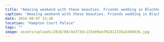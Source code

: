 ```yaml
---
title: "Amazing weekend with these beauties. Friends wedding in Blackheath, family time in Kingston and a little wander down the Thames and around Hampton court gardens."
caption: "Amazing weekend with these beauties. Friends wedding in Blackheath, family time in Kingston and a little wander down the Thames and around Hampton court gardens."
date: 2016-08-07 13:46
location: "Hampton Court Palace"
tags: ""
image: assets/uploads/2016/08/4e373dc133e09ae702412335a436043b.jpg
---
```

